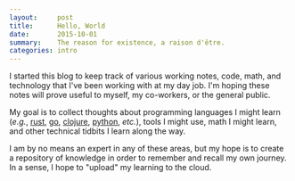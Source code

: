 ```yaml
---
layout:     post
title:      Hello, World
date:       2015-10-01
summary:    The reason for existence, a raison d'être.
categories: intro
---
```


I started this blog to keep track of various working notes, code, math,
and technology that I've been working with at my day job. I'm hoping
these notes will prove useful to myself, my co-workers, or the general public.

My goal is to collect thoughts about programming languages I might learn (_e.g._, [rust](https://rust-lang.org), [go](https://golang.org), [clojure](https://clojure.org), [python](https://python.org), _etc._), tools I might use, math I might learn, and other technical tidbits I learn along the way.

I am by no means an expert in any of these areas, but my hope is to create a repository of knowledge in order to remember and recall my own journey. In a sense, I hope to "upload" my learning to the cloud.
